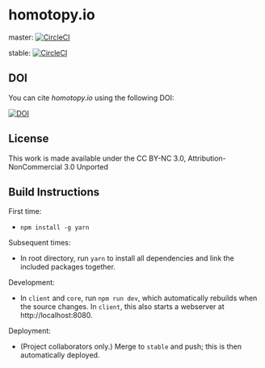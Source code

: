 # homotopy.io

master: [![CircleCI](https://circleci.com/gh/homotopy-io/webclient/tree/master.svg?style=svg)](https://circleci.com/gh/homotopy-io/webclient/tree/master)

stable: [![CircleCI](https://circleci.com/gh/homotopy-io/webclient/tree/stable.svg?style=svg)](https://circleci.com/gh/homotopy-io/webclient/tree/stable)

## DOI

You can cite _homotopy.io_ using the following DOI:

[![DOI](https://zenodo.org/badge/114698457.svg)](https://zenodo.org/badge/latestdoi/114698457)

## License

This work is made available under the CC BY-NC 3.0, Attribution-NonCommercial 3.0 Unported

## Build Instructions

First time:

- `npm install -g yarn`

Subsequent times:

- In root directory, run `yarn` to install all dependencies and link the included packages together.

Development:

- In `client` and `core`, run `npm run dev`, which automatically rebuilds when
  the source changes. In `client`, this also starts a webserver at
  http://localhost:8080.
  
Deployment:

- (Project collaborators only.) Merge to `stable` and push; this is then automatically deployed.
